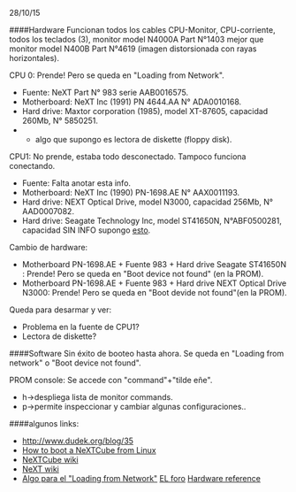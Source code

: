 28/10/15

####Hardware
Funcionan todos los cables CPU-Monitor, CPU-corriente, todos los teclados (3), monitor model N4000A Part N°1403 mejor que monitor model N400B Part N°4619 (imagen distorsionada con rayas horizontales).

CPU 0: Prende! Pero se queda en "Loading from Network". 
+ Fuente: NeXT Part N° 983 serie AAB0016575.
+ Motherboard: NeXT Inc (1991) PN 4644.AA N° ADA0010168.
+ Hard drive: Maxtor corporation (1985), model XT-87605, capacidad 260Mb, N° 5850251.
+ + algo que supongo es lectora de diskette (floppy disk).

CPU1: No prende, estaba todo desconectado. Tampoco funciona conectando.
+ Fuente: Falta anotar esta info.
+ Motherboard: NeXT Inc (1990) PN-1698.AE N° AAX0011193.
+ Hard drive: NEXT Optical Drive, model N3000, capacidad 256Mb, N° AAD0007082.
+ Hard drive: Seagate Technology Inc, model ST41650N, N°ABF0500281, capacidad SIN INFO supongo [esto](https://th99.bl4ckb0x.de/h/txt/4332.txt).

Cambio de hardware:
+ Motherboard PN-1698.AE + Fuente 983 + Hard drive Seagate ST41650N : Prende! Pero se queda en "Boot device not found" (en la PROM).
+ Motherboard PN-1698.AE + Fuente 983 +  Hard drive NEXT Optical Drive N3000: Prende! Pero se queda en "Boot devide not found"(en la PROM).

Queda para desarmar y ver:
 + Problema en la fuente de CPU1? 
 + Lectora de diskette?

####Software
Sin éxito de booteo hasta ahora. Se queda en "Loading from network" o "Boot device not found".

PROM console: Se accede con "command"+"tilde eñe".
+ h->despliega lista de monitor commands.
+ p->permite inspeccionar y cambiar algunas configuraciones.. 

####algunos links:
+ http://www.dudek.org/blog/35
+ [How to boot a NeXTCube from Linux](http://www.nextcomputers.org/forums/viewtopic.php?t=2965)
+ [NeXTCube wiki](https://es.wikipedia.org/wiki/NeXTcube)
+ [NeXT wiki](https://es.wikipedia.org/wiki/NeXT#Primera_generaci.C3.B3n)
+ [Algo para el "Loading from Network"](http://www.nextcomputers.org/forums/viewtopic.php?t=3686&sid=4e791aba2adb2f98a71e4f8c086327e5)
[EL foro](http://www.nextcomputers.org/forums/index.php?sid=833c7dd986b580141ab059bbedba8997)
[Hardware reference](https://docs.google.com/document/d/1CmCQ5rdU69MtfVcfgxzJ5aLT7VnopSbywILZrK9B_Ko/edit)